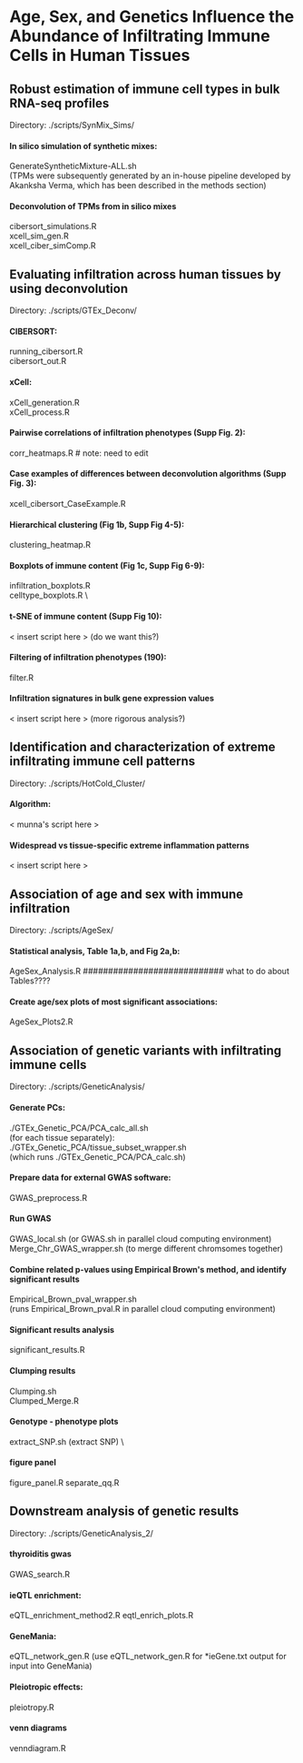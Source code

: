# Age, Sex, and Genetics Influence the Abundance of Infiltrating Immune Cells in Human Tissues


## Robust estimation of immune cell types in bulk RNA-seq profiles
Directory: ./scripts/SynMix_Sims/


#### In silico simulation of synthetic mixes:
GenerateSyntheticMixture-ALL.sh \
(TPMs were subsequently generated by an in-house pipeline developed by Akanksha Verma, which has been described in the methods section)

#### Deconvolution of TPMs from in silico mixes
cibersort_simulations.R \
xcell_sim_gen.R \
xcell_ciber_simComp.R



## Evaluating infiltration across human tissues by using deconvolution
Directory: ./scripts/GTEx_Deconv/


#### CIBERSORT: 
running_cibersort.R \
cibersort_out.R

#### xCell: 
xCell_generation.R \
xCell_process.R

#### Pairwise correlations of infiltration phenotypes (Supp Fig. 2):
corr_heatmaps.R # note: need to edit

#### Case examples of differences between deconvolution algorithms (Supp Fig. 3):
xcell_cibersort_CaseExample.R

#### Hierarchical clustering (Fig 1b, Supp Fig 4-5):
clustering_heatmap.R

#### Boxplots of immune content (Fig 1c, Supp Fig 6-9):
infiltration_boxplots.R \
celltype_boxplots.R \

#### t-SNE of immune content (Supp Fig 10):
< insert script here > (do we want this?)

#### Filtering of infiltration phenotypes (190):
filter.R

#### Infiltration signatures in bulk gene expression values
< insert script here > (more rigorous analysis?)



## Identification and characterization of extreme infiltrating immune cell patterns
Directory: ./scripts/HotCold_Cluster/


#### Algorithm:
< munna's script here >

#### Widespread vs tissue-specific extreme inflammation patterns
< insert script here >



## Association of age and sex with immune infiltration
Directory: ./scripts/AgeSex/

#### Statistical analysis, Table 1a,b, and Fig 2a,b:
AgeSex_Analysis.R
############################ what to do about Tables????

#### Create age/sex plots of most significant associations:
AgeSex_Plots2.R



## Association of genetic variants with infiltrating immune cells
Directory: ./scripts/GeneticAnalysis/


#### Generate PCs:
./GTEx_Genetic_PCA/PCA_calc_all.sh \
(for each tissue separately): \
./GTEx_Genetic_PCA/tissue_subset_wrapper.sh \
(which runs ./GTEx_Genetic_PCA/PCA_calc.sh)

#### Prepare data for external GWAS software:
GWAS_preprocess.R

#### Run GWAS
GWAS_local.sh (or GWAS.sh in parallel cloud computing environment) \
Merge_Chr_GWAS_wrapper.sh (to merge different chromsomes together)

#### Combine related p-values using Empirical Brown's method, and identify significant results
Empirical_Brown_pval_wrapper.sh \
(runs Empirical_Brown_pval.R in parallel cloud computing environment)

#### Significant results analysis
significant_results.R

#### Clumping results
Clumping.sh \
Clumped_Merge.R

#### Genotype - phenotype plots
extract_SNP.sh (extract SNP) \

#### figure panel
figure_panel.R
separate_qq.R

## Downstream analysis of genetic results
Directory: ./scripts/GeneticAnalysis_2/

#### thyroiditis gwas
GWAS_search.R

#### ieQTL enrichment:
eQTL_enrichment_method2.R
eqtl_enrich_plots.R

#### GeneMania:
eQTL_network_gen.R (use eQTL_network_gen.R for *ieGene.txt output for input into GeneMania)

#### Pleiotropic effects:
pleiotropy.R

#### venn diagrams
venndiagram.R


